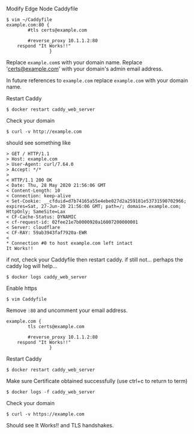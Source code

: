 Modify Edge Node Caddyfile
```
$ vim ~/Caddyfile
example.com:80 {
        #tls certs@example.com

        #reverse_proxy 10.1.1.2:80
	respond "It Works!!"
                }
```
Replace `example.com`s with your domain name.  Replace 'certs@example.com' with your domain's admin email address.

In future references to `example.com` replace `example.com` with your domain name.

Restart Caddy
```
$ docker restart caddy_web_server
```

Check your domain
```
$ curl -v http://example.com
```
should see something like
```
> GET / HTTP/1.1
> Host: example.com
> User-Agent: curl/7.64.0
> Accept: */*
> 
< HTTP/1.1 200 OK
< Date: Thu, 28 May 2020 21:56:06 GMT
< Content-Length: 10
< Connection: keep-alive
< Set-Cookie: __cfduid=d7b74165a55e4ebe027d2a259181e53731590702966; expires=Sat, 27-Jun-20 21:56:06 GMT; path=/; domain=.example.com; HttpOnly; SameSite=Lax
< CF-Cache-Status: DYNAMIC
< cf-request-id: 02fee21e7b0000920a16007200000001
< Server: cloudflare
< CF-RAY: 59ab3943faf7920a-EWR
< 
* Connection #0 to host example.com left intact
It Works!!
```
if not, check your Caddyfile then restart caddy.
if still not... perhaps the caddy log will help...
```
$ docker logs caddy_web_server
```

Enable https
```
$ vim Caddyfile
```

Remove `:80` and uncomment your email address.
```
example.com {
        tls certs@example.com

        #reverse_proxy 10.1.1.2:80
	respond "It Works!!"
                }
```

Restart Caddy
```
$ docker restart caddy_web_server
```

Make sure Certificate obtained successfully (use ctrl+c to return to term)
```
$ docker logs -f caddy_web_server
```

Check your domain
```
$ curl -v https://example.com
```
Should see It Works!! and TLS handshakes.
